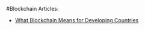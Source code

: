 #Blockchain Articles:

- [What Blockchain Means for Developing Countries](https://medium.com/swlh/what-blockchain-means-for-developing-countries-1ec25a416a4b)

